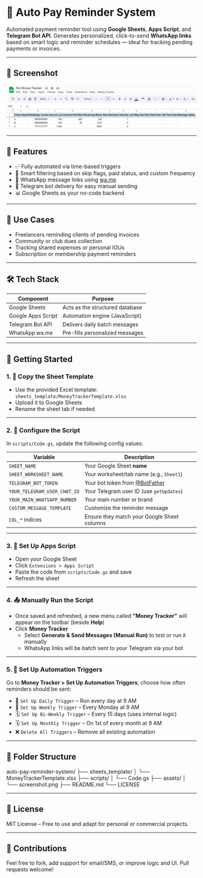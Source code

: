 # 🔔 Auto Pay Reminder System

Automated payment reminder tool using **Google Sheets**, **Apps Script**, and **Telegram Bot API**. Generates personalized, click-to-send **WhatsApp links** based on smart logic and reminder schedules — ideal for tracking pending payments or invoices.

---

## 📸 Screenshot

![Screenshot of Google Sheet UI with Money Tracker Menu](assets/screenshot.png)

---

## 🔧 Features

- ✅ Fully automated via time-based triggers  
- 📅 Smart filtering based on skip flags, paid status, and custom frequency  
- 📲 WhatsApp message links using [wa.me](https://wa.me)  
- 🤖 Telegram bot delivery for easy manual sending  
- 📊 Google Sheets as your no-code backend

---

## 💼 Use Cases

- Freelancers reminding clients of pending invoices  
- Community or club dues collection  
- Tracking shared expenses or personal IOUs  
- Subscription or membership payment reminders  

---

## 🛠️ Tech Stack

| Component            | Purpose                          |
|---------------------|----------------------------------|
| Google Sheets        | Acts as the structured database  |
| Google Apps Script   | Automation engine (JavaScript)   |
| Telegram Bot API     | Delivers daily batch messages    |
| WhatsApp wa.me       | Pre-fills personalized messages  |

---

## 🚀 Getting Started

### 1. 📄 Copy the Sheet Template

- Use the provided Excel template: `sheets_template/MoneyTrackerTemplate.xlsx`
- Upload it to Google Sheets
- Rename the sheet tab if needed

---

### 2. 🧠 Configure the Script

In `scripts/Code.gs`, update the following config values:

| Variable                   | Description                                 |
|----------------------------|---------------------------------------------|
| `SHEET_NAME`               | Your Google Sheet **name**                 |
| `SHEET_WORKSHEET_NAME`     | Your worksheet/tab name (e.g., `Sheet1`)    |
| `TELEGRAM_BOT_TOKEN`       | Your bot token from [@BotFather](https://t.me/BotFather) |
| `YOUR_TELEGRAM_USER_CHAT_ID` | Your Telegram user ID (use `getUpdates`)     |
| `YOUR_MAIN_WHATSAPP_NUMBER` | Your main number or brand                   |
| `CUSTOM_MESSAGE_TEMPLATE`  | Customize the reminder message              |
| `COL_*` indices            | Ensure they match your Google Sheet columns |

---

### 3. 🔌 Set Up Apps Script

- Open your Google Sheet
- Click `Extensions > Apps Script`
- Paste the code from `scripts/Code.gs` and save
- Refresh the sheet

---

### 4. 📤 Manually Run the Script

- Once saved and refreshed, a new menu called **"Money Tracker"** will appear on the toolbar (beside **Help**)
- Click **Money Tracker**
  - Select **Generate & Send Messages (Manual Run)** to test or run it manually
  - WhatsApp links will be batch sent to your Telegram via your bot

---

### 5. 📅 Set Up Automation Triggers

Go to **Money Tracker > Set Up Automation Triggers**, choose how often reminders should be sent:

- 🔁 `Set Up Daily Trigger` – Run every day at 9 AM  
- 📆 `Set Up Weekly Trigger` – Every Monday at 9 AM  
- 🗓️ `Set Up Bi-Weekly Trigger` – Every 15 days (uses internal logic)  
- 🗓️ `Set Up Monthly Trigger` – On 1st of every month at 9 AM  
- ❌ `Delete All Triggers` – Remove all existing automation

---

## 📂 Folder Structure

auto-pay-reminder-system/
├── sheets_template/
│   └── MoneyTrackerTemplate.xlsx
├── scripts/
│   └── Code.gs
├── assets/
│   └── screenshot.png
├── README.md
└── LICENSE

---


## 📄 License

MIT License – Free to use and adapt for personal or commercial projects.

---

## 🙌 Contributions

Feel free to fork, add support for email/SMS, or improve logic and UI. Pull requests welcome!
